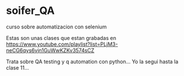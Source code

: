 # soifer_QA
curso sobre automatizacion con selenium

Estas son unas clases que estan grabadas en https://www.youtube.com/playlist?list=PLjM3-neCG6qys6vjn1GuWwKZKv3574sCZ

Trata sobre QA testing y q automation con python... Yo la segui hasta la clase 11... 
